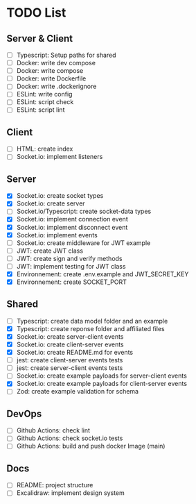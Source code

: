 # TODO List

## Server & Client

- [ ] Typescript: Setup paths for shared
- [ ] Docker: write dev compose
- [ ] Docker: write compose
- [ ] Docker: write Dockerfile
- [ ] Docker: write .dockerignore
- [ ] ESLint: write config
- [ ] ESLint: script check
- [ ] ESLint: script lint

## Client

- [ ] HTML: create index
- [ ] Socket.io: implement listeners

## Server

- [x] Socket.io: create socket types
- [x] Socket.io: create server
- [ ] Socket.io/Typescript: create socket-data types
- [x] Socket.io: implement connection event
- [x] Socket.io: implement disconnect event
- [x] Socket.io: implement events
- [ ] Socket.io: create middleware for JWT example
- [ ] JWT: create JWT class
- [ ] JWT: create sign and verify methods
- [ ] JWT: implement testing for JWT class
- [x] Environnement: create .env.example and JWT_SECRET_KEY
- [x] Environnement: create SOCKET_PORT

## Shared

- [ ] Typescript: create data model folder and an example
- [x] Typescript: create reponse folder and affiliated files
- [x] Socket.io: create server-client events
- [x] Socket.io: create client-server events
- [x] Socket.io: create README.md for events
- [ ] jest: create client-server events tests
- [ ] jest: create server-client events tests
- [ ] Socket.io: create example payloads for server-client events
- [x] Socket.io: create example payloads for client-server events
- [ ] Zod: create example validation for schema

## DevOps

- [ ] Github Actions: check lint
- [ ] Github Actions: check socket.io tests
- [ ] Github Actions: build and push docker Image (main)

## Docs

- [ ] README: project structure
- [ ] Excalidraw: implement design system
